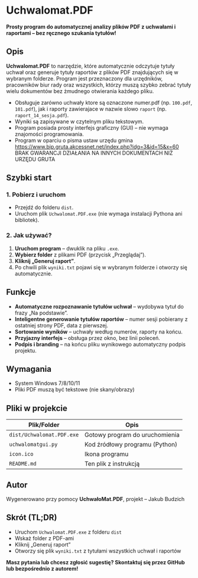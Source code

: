 # Uchwalomat.PDF

**Prosty program do automatycznej analizy plików PDF z uchwałami i raportami – bez ręcznego szukania tytułów!**

## Opis

**Uchwalomat.PDF** to narzędzie, które automatycznie odczytuje tytuły uchwał oraz generuje tytuły raportów z plików PDF znajdujących się w wybranym folderze. Program jest przeznaczony dla urzędników, pracowników biur rady oraz wszystkich, którzy muszą szybko zebrać tytuły wielu dokumentów bez żmudnego otwierania każdego pliku.

- Obsługuje zarówno uchwały ktore są oznaczone numer.pdf (np. `100.pdf`, `101.pdf`), jak i raporty zawierajace w nazwie slowo `raport` (np. `raport_14_sesja.pdf`).
- Wyniki są zapisywane w czytelnym pliku tekstowym.
- Program posiada prosty interfejs graficzny (GUI) – nie wymaga znajomości programowania.
- Program w oparciu o pisma ustaw urzędu gmina https://www.bip.gruta.akcessnet.net/index.php?idg=3&id=15&x=60 BRAK GWARANCJI DZIAŁANIA NA INNYCH DOKUMENTACH NIŻ URZĘDU GRUTA

## Szybki start

### 1. Pobierz i uruchom

- Przejdź do folderu `dist`.
- Uruchom plik `Uchwalomat.PDF.exe` (nie wymaga instalacji Pythona ani bibliotek).

### 2. Jak używać?

1. **Uruchom program** – dwuklik na pliku `.exe`.
2. **Wybierz folder** z plikami PDF (przycisk „Przeglądaj”).
3. **Kliknij „Generuj raport”**.
4. Po chwili plik `wyniki.txt` pojawi się w wybranym folderze i otworzy się automatycznie.

## Funkcje

- **Automatyczne rozpoznawanie tytułów uchwał** – wydobywa tytuł do frazy „Na podstawie”.
- **Inteligentne generowanie tytułów raportów** – numer sesji pobierany z ostatniej strony PDF, data z pierwszej.
- **Sortowanie wyników** – uchwały według numerów, raporty na końcu.
- **Przyjazny interfejs** – obsługa przez okno, bez linii poleceń.
- **Podpis i branding** – na końcu pliku wynikowego automatyczny podpis projektu.

## Wymagania

- System Windows 7/8/10/11
- Pliki PDF muszą być tekstowe (nie skany/obrazy)

## Pliki w projekcie

| Plik/Folder         | Opis                                      |
|---------------------|-------------------------------------------|
| `dist/Uchwalomat.PDF.exe` | Gotowy program do uruchomienia         |
| `uchwalomatgui.py`  | Kod źródłowy programu (Python)            |
| `icon.ico`          | Ikona programu                            |
| `README.md`         | Ten plik z instrukcją                     |

## Autor

Wygenerowano przy pomocy **UchwałoMat.PDF**, projekt – Jakub Budzich

## Skrót (TL;DR)

- Uruchom `Uchwalomat.PDF.exe` z folderu `dist`
- Wskaż folder z PDF-ami
- Kliknij „Generuj raport”
- Otworzy się plik `wyniki.txt` z tytułami wszystkich uchwał i raportów

**Masz pytania lub chcesz zgłosić sugestię? Skontaktuj się przez GitHub lub bezpośrednio z autorem!**
